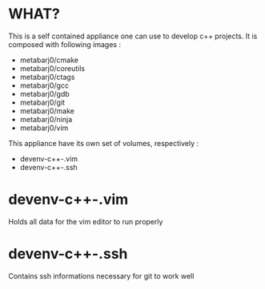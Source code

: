 WHAT?
=====

This is a self contained appliance one can use to develop c++ projects.
It is composed with following images :

* metabarj0/cmake
* metabarj0/coreutils
* metabarj0/ctags
* metabarj0/gcc
* metabarj0/gdb
* metabarj0/git
* metabarj0/make
* metabarj0/ninja
* metabarj0/vim

This appliance have its own set of volumes, respectively :

* devenv-c++-.vim
* devenv-c++-.ssh

# devenv-c++-.vim

Holds all data for the vim editor to run properly

# devenv-c++-.ssh

Contains ssh informations necessary for git to work well
